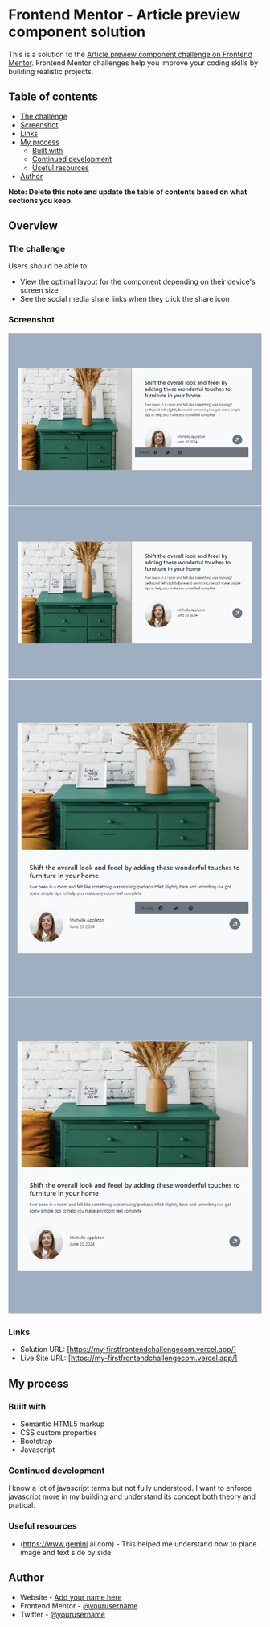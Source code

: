 # Frontend Mentor - Article preview component solution

This is a solution to the [Article preview component challenge on Frontend Mentor](https://www.frontendmentor.io/challenges/article-preview-component-dYBN_pYFT). Frontend Mentor challenges help you improve your coding skills by building realistic projects.

## Table of contents

- [The challenge](#the-challenge)
- [Screenshot](#screenshot)
- [Links](#links)
- [My process](#my-process)
  - [Built with](#built-with)
  - [Continued development](#continued-development)
  - [Useful resources](#useful-resources)
- [Author](#author)

**Note: Delete this note and update the table of contents based on what sections you keep.**

## Overview

### The challenge

Users should be able to:

- View the optimal layout for the component depending on their device's screen size
- See the social media share links when they click the share icon

### Screenshot

![Desktop mode active](<./desktop active mode.png>)
![Desktop mode](<./desktop mode.png>)
![Mobile mode active](<./mobile active mode.png>)
![Mobile mode](<./mobile mode.png>)

### Links

- Solution URL: [https://my-firstfrontendchallengecom.vercel.app/]
- Live Site URL: [https://my-firstfrontendchallengecom.vercel.app/]

## My process

### Built with

- Semantic HTML5 markup
- CSS custom properties
- Bootstrap
- Javascript

### Continued development

I know a lot of javascript terms but not fully understood. I want to enforce javascript more in my building and understand its concept both theory and pratical.

### Useful resources

- (https://www.gemini ai.com) - This helped me understand how to place image and text side by side.

## Author

- Website - [Add your name here](https://www.furniture-site.com)
- Frontend Mentor - [@yourusername](https://www.frontendmentor.io/profile/chimeziedaniel)
- Twitter - [@yourusername](https://www.twitter.com/Dan_Chimezie)
